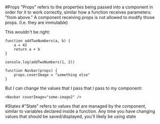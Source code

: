 #Props
"Props" refers to the properties being passed into a component in order for it to work correctly, similar how a function receives parameters: "from above." A component receiving props is not allowed to modify those props. (I.e. they are immutable)

This wouldn't be right: 
```
function addTwoNumbers(a, b) {
    a = 42
    return a + b
}

console.log(addTwoNumbers(1, 2))

function Navbar(props) {
    props.coverImage = "something else"
}
```

But I can change the values that I pass that I pass to my component: 
```
<Navbar coverImage="some-image2" />
```

#States
#"State" refers to values that are managed by the component, similar to variables declared inside a function. Any time you have changing values that should be saved/displayed, you'll likely be using state
